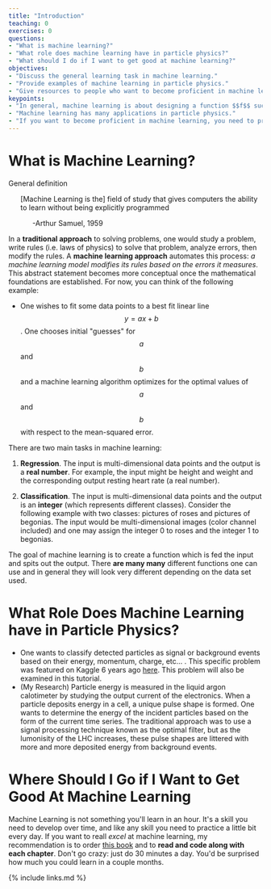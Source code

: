```yaml
---
title: "Introduction"
teaching: 0
exercises: 0
questions:
- "What is machine learning?"
- "What role does machine learning have in particle physics?"
- "What should I do if I want to get good at machine learning?"
objectives:
- "Discuss the general learning task in machine learning."
- "Provide examples of machine learning in particle physics."
- "Give resources to people who want to become proficient in machine learning."
keypoints:
- "In general, machine learning is about designing a function $$f$$ such that $$y=f(x)$$ fits a dataset $$(x_i,y_i)$$. The domain and range of $$f$$ aren't necessarily real numbers: in fact, they are often much more complicated."
- "Machine learning has many applications in particle physics."
- "If you want to become proficient in machine learning, you need to practice."
---
```


# What is Machine Learning?

General definition

<ul>
[Machine Learning is the] field of study that gives computers the ability to learn without being explicitly programmed
  <ul>
    -Arthur Samuel, 1959
  </ul>
</ul>

In a **traditional approach** to solving problems, one would study a problem, write rules (i.e. laws of physics) to solve that problem, analyze errors, then modify the rules. A **machine learning approach** automates this process: *a machine learning model modifies its rules based on the errors it measures*. This abstract statement becomes more conceptual once the mathematical foundations are established. For now, you can think of the following example: 

* One wishes to fit some data points to a best fit linear line $$y=ax+b$$. One chooses initial "guesses" for $$a$$ and $$b$$ and a machine learning algorithm optimizes for the optimal values of $$a$$ and $$b$$ with respect to the mean-squared error.

There are two main tasks in machine learning:

1. **Regression**. The input is multi-dimensional data points and the output is a **real number**. For example, the input might be height and weight and the corresponding output resting heart rate (a real number).

2. **Classification**. The input is multi-dimensional data points and the output is an **integer** (which represents different classes). Consider the following example with two classes: pictures of roses and pictures of begonias. The input would be multi-dimensional images (color channel included) and one may assign the integer 0 to roses and the integer 1 to begonias. 

The goal of machine learning is to create a function which is fed the input and spits out the output. There **are many many** different functions one can use and in general they will look very different depending on the data set used.


# What Role Does Machine Learning have in Particle Physics?

* One wants to classify detected particles as signal or background events based on their energy, momentum, charge, etc... . This specific problem was featured on Kaggle 6 years ago [here](https://www.kaggle.com/c/higgs-boson/data). This problem will also be examined in this tutorial.
* (My Research) Particle energy is measured in the liquid argon calotimeter by studying the output current of the electronics. When a particle deposits energy in a cell, a unique pulse shape is formed. One wants to determine the energy of the incident particles based on the form of the current time series. The traditional approach was to use a signal processing technique known as the optimal filter, but as the lumonisity of the LHC increases, these pulse shapes are littered with more and more deposited energy from background events.

# Where Should I Go if I Want to Get Good At Machine Learning

Machine Learning is not something you'll learn in an hour. It's a skill you need to develop over time, and like any skill you need to practice a little bit every day. If you want to reall *excel* at machine learning, my recommendation is to order [this book](https://www.oreilly.com/library/view/hands-on-machine-learning/9781492032632/) and to **read and code along with each chapter**. Don't go crazy: just do 30 minutes a day. You'd be surprised how much you could learn in a couple months. 


{% include links.md %}

